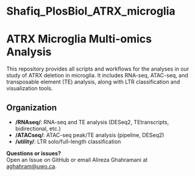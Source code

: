 # Shafiq_PlosBiol_ATRX_microglia

# ATRX Microglia Multi-omics Analysis

This repository provides all scripts and workflows for the analyses in our study of ATRX deletion in microglia. It includes RNA-seq, ATAC-seq, and transposable element (TE) analysis, along with LTR classification and visualization tools.

## Organization

- **/RNAseq/**: RNA-seq and TE analysis (DESeq2, TEtranscripts, bidirectional, etc.)
- **/ATACseq/**: ATAC-seq peak/TE analysis (pipeline, DESeq2)
- **/utility/**: LTR solo/full-length classification


**Questions or issues?**  
Open an Issue on GitHub or email Alireza Ghahramani at aghahram@uwo.ca.
